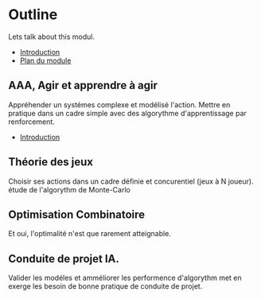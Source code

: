 # Outline

Lets talk about this modul.

* [Introduction](README.md)                                  <!--Guillaume-->
* [Plan du module](SUMMARY.md)

## AAA, Agir et apprendre à agir                             <!--Guillaume-->

Appréhender un systémes complexe et modélisé l'action. Mettre en pratique dans un cadre simple avec des algorythme d'apprentissage par renforcement.

* [Introduction](aaa/bonbenyapuka.md)

## Théorie des jeux

Choisir ses actions dans un cadre définie et concurentiel (jeux à N joueur). étude  de l'algorythm de Monte-Carlo

## Optimisation Combinatoire

Et oui, l'optimalité n'est que rarement atteignable.

## Conduite de projet IA.

Valider les modéles et amméliorer les performence d'algorythm met en exerge les besoin de bonne pratique de conduite de projet.
